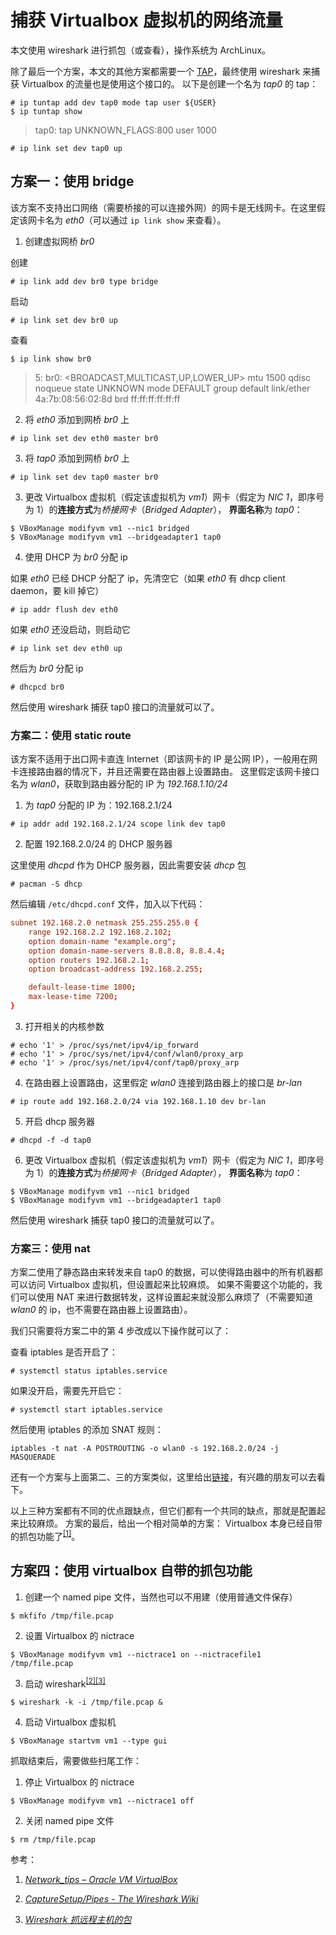 # 捕获 Virtualbox 虚拟机的网络流量


本文使用 wireshark 进行抓包（或查看），操作系统为 ArchLinux。

除了最后一个方案，本文的其他方案都需要一个 [TAP][TUN/TAP]，最终使用 wireshark 来捕获 Virtualbox 的流量也是使用这个接口的。
以下是创建一个名为 *tap0* 的 tap：

    # ip tuntap add dev tap0 mode tap user ${USER}
    $ ip tuntap show
>tap0: tap UNKNOWN_FLAGS:800 user 1000

    # ip link set dev tap0 up


## 方案一：使用 bridge

该方案不支持出口网络（需要桥接的可以连接外网）的网卡是无线网卡。在这里假定该网卡名为 *eth0*（可以通过 `ip link show` 来查看）。

1. 创建虚拟网桥 *br0*

 创建

 ```shell
 # ip link add dev br0 type bridge
 ```

 启动

 ```shell
 # ip link set dev br0 up
 ```

 查看

 ```shell
 $ ip link show br0
 ```
 >5: br0: <BROADCAST,MULTICAST,UP,LOWER_UP> mtu 1500 qdisc noqueue state UNKNOWN mode DEFAULT group default
 >    link/ether 4a:7b:08:56:02:8d brd ff:ff:ff:ff:ff:ff

2. 将 *eth0* 添加到网桥 *br0* 上

 ```shell
 # ip link set dev eth0 master br0
 ```

3. 将 *tap0* 添加到网桥 *br0* 上

 ```shell
 # ip link set dev tap0 master br0
 ```

3. 更改 Virtualbox 虚拟机（假定该虚拟机为 *vm1*）网卡（假定为 *NIC 1*，即序号为 1）的**连接方式**为*桥接网卡*（*Bridged Adapter*），
 **界面名称**为 *tap0*：

 ```shell
 $ VBoxManage modifyvm vm1 --nic1 bridged
 $ VBoxManage modifyvm vm1 --bridgeadapter1 tap0
 ```

4. 使用 DHCP 为 *br0* 分配 ip

 如果 *eth0* 已经 DHCP 分配了 ip，先清空它（如果 *eth0* 有 dhcp client daemon，要 kill 掉它）

 ```shell
 # ip addr flush dev eth0
 ```

 如果 *eth0* 还没启动，则启动它

 ```shell
 # ip link set dev eth0 up
 ```

 然后为 *br0* 分配 ip

 ```shell
 # dhcpcd br0
 ```

然后使用 wireshark 捕获 tap0 接口的流量就可以了。


### 方案二：使用 static route

该方案不适用于出口网卡直连 Internet（即该网卡的 IP 是公网 IP），一般用在网卡连接路由器的情况下，并且还需要在路由器上设置路由。
这里假定该网卡接口名为 *wlan0*，获取到路由器分配的 IP 为 *192.168.1.10/24*


1. 为 *tap0* 分配的 IP 为：192.168.2.1/24

 ```shell
 # ip addr add 192.168.2.1/24 scope link dev tap0
 ```

2. 配置 192.168.2.0/24 的 DHCP 服务器

 这里使用 *dhcpd* 作为 DHCP 服务器，因此需要安装 *dhcp* 包

 ```shell
 # pacman -S dhcp
 ```

 然后编辑 `/etc/dhcpd.conf` 文件，加入以下代码：

 ```dhcpd.conf
 subnet 192.168.2.0 netmask 255.255.255.0 {
     range 192.168.2.2 192.168.2.102;
     option domain-name "example.org";
     option domain-name-servers 8.8.8.8, 8.8.4.4;
     option routers 192.168.2.1;
     option broadcast-address 192.168.2.255;

     default-lease-time 1800;
     max-lease-time 7200;
 }
 ```

3. 打开相关的内核参数

 ```shell
 # echo '1' > /proc/sys/net/ipv4/ip_forward
 # echo '1' > /proc/sys/net/ipv4/conf/wlan0/proxy_arp
 # echo '1' > /proc/sys/net/ipv4/conf/tap0/proxy_arp
 ```

4. 在路由器上设置路由，这里假定 *wlan0* 连接到路由器上的接口是 *br-lan*

 ```shell
 # ip route add 192.168.2.0/24 via 192.168.1.10 dev br-lan
 ```

5. 开启 dhcp 服务器

 ```shell
 # dhcpd -f -d tap0
 ```

6. 更改 Virtualbox 虚拟机（假定该虚拟机为 *vm1*）网卡（假定为 *NIC 1*，即序号为 1）的**连接方式**为*桥接网卡*（*Bridged Adapter*），
**界面名称**为 *tap0*：

 ```shell
 $ VBoxManage modifyvm vm1 --nic1 bridged
 $ VBoxManage modifyvm vm1 --bridgeadapter1 tap0
 ```

然后使用 wireshark 捕获 tap0 接口的流量就可以了。


### 方案三：使用 nat

方案二使用了静态路由来转发来自 tap0 的数据，可以使得路由器中的所有机器都可以访问 Virtualbox 虚拟机，但设置起来比较麻烦。
如果不需要这个功能的，我们可以使用 NAT 来进行数据转发，这样设置起来就没那么麻烦了（不需要知道 *wlan0* 的 ip，也不需要在路由器上设置路由）。

我们只需要将方案二中的第 4 步改成以下操作就可以了：

查看 iptables 是否开启了：

```shell
# systemctl status iptables.service
```

如果没开启，需要先开启它：

```shell
# systemctl start iptables.service
```

然后使用 iptables 的添加 SNAT 规则：

```shell
iptables -t nat -A POSTROUTING -o wlan0 -s 192.168.2.0/24 -j MASQUERADE
```

还有一个方案与上面第二、三的方案类似，这里给出[链接][bridge-wireless-cards]，有兴趣的朋友可以去看下。

以上三种方案都有不同的优点跟缺点，但它们都有一个共同的缺点，那就是配置起来比较麻烦。
方案的最后，给出一个相对简单的方案： Virtualbox 本身已经自带的抓包功能了<sup>[[1]](#cite-1)</sup>。


## 方案四：使用 virtualbox 自带的抓包功能

1. 创建一个 named pipe 文件，当然也可以不用建（使用普通文件保存）

 ```shell
 $ mkfifo /tmp/file.pcap
 ```

2. 设置 Virtualbox 的 nictrace

 ```shell
 $ VBoxManage modifyvm vm1 --nictrace1 on --nictracefile1 /tmp/file.pcap
 ```

3. 启动 wireshark<sup>[[2]](#cite-2)[[3]](#cite-3)</sup>

 ```shell
 $ wireshark -k -i /tmp/file.pcap &
 ```

4. 启动 Virtualbox 虚拟机

 ```shell
 $ VBoxManage startvm vm1 --type gui
 ```

抓取结束后，需要做些扫尾工作：

1. 停止 Virtualbox 的 nictrace

 ```shell
 $ VBoxManage modifyvm vm1 --nictrace1 off
 ```

2. 关闭 named pipe 文件

 ```shell
 $ rm /tmp/file.pcap
 ```


参考：

1. <cite id="cite-1">[Network_tips – Oracle VM VirtualBox](https://www.virtualbox.org/wiki/Network_tips "Network_tips – Oracle VM VirtualBox")</cite>

2. <cite id="cite-2">[CaptureSetup/Pipes - The Wireshark Wiki](https://wiki.wireshark.org/CaptureSetup/Pipes "CaptureSetup/Pipes - The Wireshark Wiki")</cite>

3. <cite id="cite-3">[Wireshark 抓远程主机的包](http://lilydjwg.is-programmer.com/2015/6/1/wireshark-capturing-over-ssh.95147.html "Wireshark 抓远程主机的包")</cite>



[bridge-wireless-cards]: http://blog.bodhizazen.net/linux/bridge-wireless-cards/ "Bridge wireless cards | Shadows of epiphany"
[TUN/TAP]: https://en.wikipedia.org/wiki/TUN/TAP "TUN/TAP - Wikipedia, the free encyclopedia"

